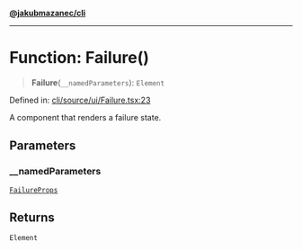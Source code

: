 [**@jakubmazanec/cli**](../README.md)

---

# Function: Failure()

> **Failure**(`__namedParameters`): `Element`

Defined in:
[cli/source/ui/Failure.tsx:23](https://github.com/jakubmazanec/tools/blob/66e975ab265618dba82f8e4c56654145b7ba4db7/packages/cli/source/ui/Failure.tsx#L23)

A component that renders a failure state.

## Parameters

### \_\_namedParameters

[`FailureProps`](../type-aliases/FailureProps.md)

## Returns

`Element`
